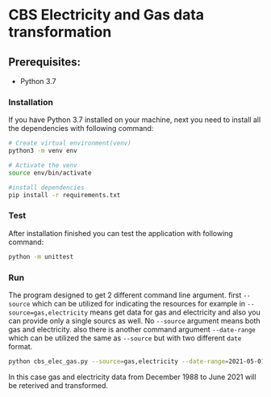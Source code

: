 # CBS Electricity and Gas data transformation

## Prerequisites:

* Python 3.7

### Installation

If you have Python 3.7 installed on your machine, next you need to install all the dependencies with following command:

```bash
# Create virtual environment(venv)
python3 -m venv env

# Activate the venv
source env/bin/activate

#install dependencies
pip install -r requirements.txt
```
### Test

After installation finished you can test the application with following command:

```bash
python -m unittest
```

### Run

The program designed to get 2 different command line argument. first `--source` which can be utilized for indicating the resources for example in `--source=gas,electricity` means get data for gas and electricity and also you can provide only a single sourcs as well. No `--source` argument means both gas and electricity.
also there is another command argument `--date-range` which can be utilized the same as `--source` but with two different `date` format.

```bash
python cbs_elec_gas.py --source=gas,electricity --date-range=2021-05-01,1988-12-27
```
In this case gas and electricity data from December 1988 to June 2021 will be reterived and transformed.